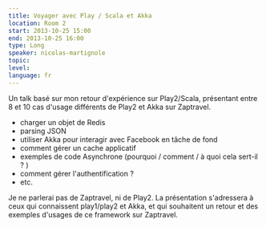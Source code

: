 ```yaml
---
title: Voyager avec Play / Scala et Akka
location: Room 2
start: 2013-10-25 15:00
end: 2013-10-25 16:00
type: Long
speaker: nicolas-martignole
topic: 
level: 
language: fr
---
```


Un talk basé sur mon retour d'expérience sur Play2/Scala, présentant entre 8 et 10 cas d'usage différents de Play2 et Akka sur Zaptravel.

- charger un objet de Redis
- parsing JSON
- utiliser Akka pour interagir avec Facebook en tâche de fond
- comment gérer un cache applicatif
- exemples de code Asynchrone (pourquoi / comment / à quoi cela sert-il ? )
- comment gérer l'authentification ?
- etc.

Je ne parlerai pas de Zaptravel, ni de Play2. La présentation s'adressera à ceux qui connaissent play1/play2 et Akka, et qui souhaitent un retour et des exemples d'usages de ce framework sur Zaptravel.
